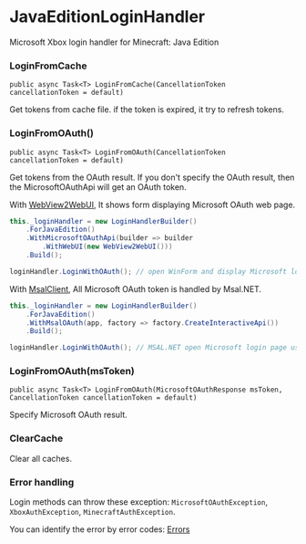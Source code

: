 # JavaEditionLoginHandler

Microsoft Xbox login handler for Minecraft: Java Edition

### LoginFromCache

`public async Task<T> LoginFromCache(CancellationToken cancellationToken = default)`

Get tokens from cache file. if the token is expired, it try to refresh tokens.

### LoginFromOAuth()

`public async Task<T> LoginFromOAuth(CancellationToken cancellationToken = default)`

Get tokens from the OAuth result. If you don't specify the OAuth result, then the MicrosoftOAuthApi will get an OAuth token.

With [WebView2WebUI](WinForm.md), It shows form displaying Microsoft OAuth web page.

```csharp
this._loginHandler = new LoginHandlerBuilder()
    .ForJavaEdition()
    .WithMicrosoftOAuthApi(builder => builder
        .WithWebUI(new WebView2WebUI()))
    .Build();

loginHandler.LoginWithOAuth(); // open WinForm and display Microsoft login page
```

With [MsalClient](MsalClient.md), All Microsoft OAuth token is handled by Msal.NET.

```csharp
this._loginHandler = new LoginHandlerBuilder()
    .ForJavaEdition()
    .WithMsalOAuth(app, factory => factory.CreateInteractiveApi())
    .Build();

loginHandler.LoginWithOAuth(); // MSAL.NET open Microsoft login page using system web browser
```

### LoginFromOAuth(msToken)

`public async Task<T> LoginFromOAuth(MicrosoftOAuthResponse msToken, CancellationToken cancellationToken = default)`

Specify Microsoft OAuth result. 

### ClearCache

Clear all caches.

### Error handling

Login methods can throw these exception: `MicrosoftOAuthException`, `XboxAuthException`, `MinecraftAuthException`.

You can identify the error by error codes: [Errors](Errors.md)

